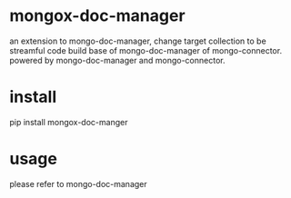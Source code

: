 # mongox-doc-manager
an extension to mongo-doc-manager, change target collection to be streamful
code build base of mongo-doc-manager of mongo-connector.
powered by mongo-doc-manager and mongo-connector.

# install
pip install mongox-doc-manger

# usage
please refer to mongo-doc-manager

